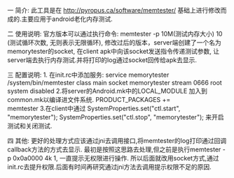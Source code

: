 一 简介:
	此工具是在 http://pyropus.ca/software/memtester/ 基础上进行修改而成的.主要应用于android老化内存测试.
	
二 使用说明:
	官方版本可以通过执行命令: memtester -p 10M(测试内存大小) 10 (测试循环次数, 无则表示无限循环), 修改过后的版本，server端创建了一个名为memorytester的socket, 在client apk中向该socket发送指令传递测试参数, 让server端去执行内存测试.并将打印的log通过socket回传给apk去显示.

三 配置说明:
	1. 在init.rc中添加服务:
		service memorytester /system/bin/memtester
			class main
			socket memorytester stream 0666 root system
			disabled
	2.将server的Android.mk中的LOCAL_MODULE 加入到common.mk以编译进文件系统.
		PRODUCT_PACKAGES += \
			memtester
	3.在client中通过
		SystemProperties.set("ctl.start", "memorytester");
		SystemProperties.set("ctl.stop", "memorytester");
	来开启测试和关闭测试.

四 其他:
	更好的处理方式应该通过jni去调用接口,将memtester的log打印通过回调callback方法的方式去显示. 最初是按照这思路去处理,但之前是执行memtester -p 0x0a0000 4k 1, 一直提示无权限进行操作. 所以后面就改用socket方式,通过init.rc去提升权限.后面有时间再研究通过jni方法去调用提示权限不足的原因.
